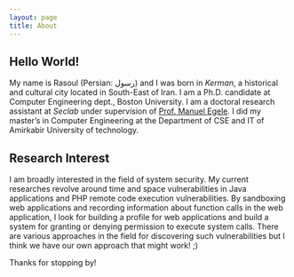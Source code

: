 ```yaml
---
layout: page
title: About
---
```



<h2 id="hello-world">Hello World!</h2>
<p>My name is Rasoul (Persian: رسول) and I was born in <em>Kerman</em>, a historical and cultural city located in South-East of Iran. I am a Ph.D. candidate at Computer Engineering dept., Boston University. I am a doctoral research assistant at <em>Seclab</em> under supervision of <a href="http://megele.io">Prof. Manuel Egele</a>. I did my master’s in Computer Engineering at the Department of CSE and IT of Amirkabir University of technology.</p>


<h2 id="research-interest">Research Interest</h2>

<p>I am broadly interested in the field of system security.
My current researches revolve around time and space vulnerabilities in Java applications and PHP remote code execution vulnerabilities. By sandboxing web applications and recording information about function calls in the web application, I look for building a profile for web applications and build a system for granting or denying permission to execute system calls. There are various approaches in the field for discovering such vulnerabilities but I think we have our own approach that might work! ;)
<p>Thanks for stopping by!</p>


